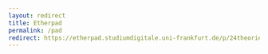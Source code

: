```yaml
---
layout: redirect
title: Etherpad
permalink: /pad
redirect: https://etherpad.studiumdigitale.uni-frankfurt.de/p/24theorien
---
```

